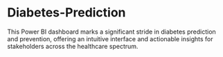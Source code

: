# Diabetes-Prediction
This Power BI dashboard marks a significant stride in diabetes prediction and prevention, offering an intuitive interface and actionable insights for stakeholders across the healthcare spectrum.

